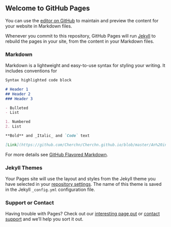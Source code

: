 ## Welcome to GitHub Pages

You can use the [editor on GitHub](https://github.com/Cherchn/Cherchn.github.io/edit/Cherchn-patch-1/docs/index.md) to maintain and preview the content for your website in Markdown files.

Whenever you commit to this repository, GitHub Pages will run [Jekyll](https://jekyllrb.com/) to rebuild the pages in your site, from the content in your Markdown files.

### Markdown

Markdown is a lightweight and easy-to-use syntax for styling your writing. It includes conventions for

```markdown
Syntax highlighted code block

# Header 1
## Header 2
### Header 3

- Bulleted
- List

1. Numbered
2. List

**Bold** and _Italic_ and `Code` text

[Link](https://github.com/Cherchn/Cherchn.github.io/blob/master/An%20interesting%20page.html) and ![Image](https://github.com/Cherchn/Cherchn.github.io/blob/Cherchn-patch-1/west_01_3ca39fe.png)
```

For more details see [GitHub Flavored Markdown](https://guides.github.com/features/mastering-markdown/).

### Jekyll Themes

Your Pages site will use the layout and styles from the Jekyll theme you have selected in your [repository settings](https://github.com/Cherchn/Cherchn.github.io/settings). The name of this theme is saved in the Jekyll `_config.yml` configuration file.

### Support or Contact

Having trouble with Pages? Check out our [interesting page,put](https://github.com/Cherchn/Cherchn.github.io/blob/master/An%20interesting%20page.html) or [contact support](https://github.com/contact) and we’ll help you sort it out.

